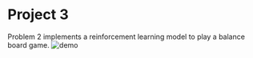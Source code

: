 # Project 3
Problem 2 implements a reinforcement learning model to play a balance board game.
![demo](https://github.com/YufeiHu/STATS-M232A-Statistical-Modeling-in-Vision-and-Cognition/blob/master/project3/problem2/demo.png)
